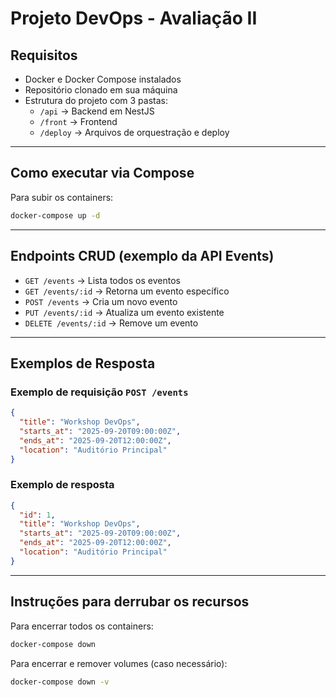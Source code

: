 # Projeto DevOps - Avaliação II

##  Requisitos
- Docker e Docker Compose instalados
- Repositório clonado em sua máquina
- Estrutura do projeto com 3 pastas:
  - `/api` → Backend em NestJS
  - `/front` → Frontend
  - `/deploy` → Arquivos de orquestração e deploy

---

## Como executar via Compose
Para subir os containers:
```bash
docker-compose up -d
```
---

## Endpoints CRUD (exemplo da API Events)
- `GET /events` → Lista todos os eventos
- `GET /events/:id` → Retorna um evento específico
- `POST /events` → Cria um novo evento
- `PUT /events/:id` → Atualiza um evento existente
- `DELETE /events/:id` → Remove um evento

---

## Exemplos de Resposta

### Exemplo de requisição `POST /events`
```json
{
  "title": "Workshop DevOps",
  "starts_at": "2025-09-20T09:00:00Z",
  "ends_at": "2025-09-20T12:00:00Z",
  "location": "Auditório Principal"
}
```

### Exemplo de resposta
```json
{
  "id": 1,
  "title": "Workshop DevOps",
  "starts_at": "2025-09-20T09:00:00Z",
  "ends_at": "2025-09-20T12:00:00Z",
  "location": "Auditório Principal"
}
```

---

## Instruções para derrubar os recursos
Para encerrar todos os containers:
```bash
docker-compose down
```

Para encerrar e remover volumes (caso necessário):
```bash
docker-compose down -v
```